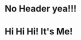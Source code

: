<html>
	<head>
	  <h1>No Header yea!!!</h1>
	</head>
	<body>
	  <h1>Hi Hi Hi! It's Me!</h1>
	</body>
</html>